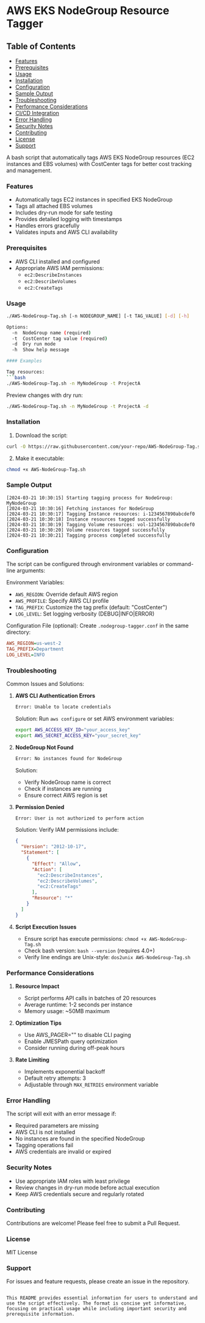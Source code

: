 # AWS EKS NodeGroup Resource Tagger

## Table of Contents
- [Features](#features)
- [Prerequisites](#prerequisites)
- [Usage](#usage)
- [Installation](#installation)
- [Configuration](#configuration)
- [Sample Output](#sample-output)
- [Troubleshooting](#troubleshooting)
- [Performance Considerations](#performance-considerations)
- [CI/CD Integration](#cicd-integration)
- [Error Handling](#error-handling)
- [Security Notes](#security-notes)
- [Contributing](#contributing)
- [License](#license)
- [Support](#support)

A bash script that automatically tags AWS EKS NodeGroup resources (EC2 instances and EBS volumes) with CostCenter tags for better cost tracking and management.

### Features

- Automatically tags EC2 instances in specified EKS NodeGroup
- Tags all attached EBS volumes
- Includes dry-run mode for safe testing
- Provides detailed logging with timestamps
- Handles errors gracefully
- Validates inputs and AWS CLI availability

### Prerequisites

- AWS CLI installed and configured
- Appropriate AWS IAM permissions:
  - `ec2:DescribeInstances`
  - `ec2:DescribeVolumes`
  - `ec2:CreateTags`

### Usage

```bash
./AWS-NodeGroup-Tag.sh [-n NODEGROUP_NAME] [-t TAG_VALUE] [-d] [-h]

Options:
  -n  NodeGroup name (required)
  -t  CostCenter tag value (required)
  -d  Dry run mode
  -h  Show help message

#### Examples

Tag resources:
```bash
./AWS-NodeGroup-Tag.sh -n MyNodeGroup -t ProjectA
```

Preview changes with dry run:
```bash
./AWS-NodeGroup-Tag.sh -n MyNodeGroup -t ProjectA -d
```

### Installation

1. Download the script:
```bash
curl -O https://raw.githubusercontent.com/your-repo/AWS-NodeGroup-Tag.sh
```

2. Make it executable:
```bash
chmod +x AWS-NodeGroup-Tag.sh
```

### Sample Output

```
[2024-03-21 10:30:15] Starting tagging process for NodeGroup: MyNodeGroup
[2024-03-21 10:30:16] Fetching instances for NodeGroup
[2024-03-21 10:30:17] Tagging Instance resources: i-1234567890abcdef0
[2024-03-21 10:30:18] Instance resources tagged successfully
[2024-03-21 10:30:19] Tagging Volume resources: vol-1234567890abcdef0
[2024-03-21 10:30:20] Volume resources tagged successfully
[2024-03-21 10:30:21] Tagging process completed successfully
```

### Configuration

The script can be configured through environment variables or command-line arguments:

Environment Variables:
- `AWS_REGION`: Override default AWS region
- `AWS_PROFILE`: Specify AWS CLI profile
- `TAG_PREFIX`: Customize the tag prefix (default: "CostCenter")
- `LOG_LEVEL`: Set logging verbosity (DEBUG|INFO|ERROR)

Configuration File (optional):
Create `.nodegroup-tagger.conf` in the same directory:
```ini
AWS_REGION=us-west-2
TAG_PREFIX=Department
LOG_LEVEL=INFO
```

### Troubleshooting

Common Issues and Solutions:

1. **AWS CLI Authentication Errors**
   ```bash
   Error: Unable to locate credentials
   ```
   Solution: Run `aws configure` or set AWS environment variables:
   ```bash
   export AWS_ACCESS_KEY_ID="your_access_key"
   export AWS_SECRET_ACCESS_KEY="your_secret_key"
   ```

2. **NodeGroup Not Found**
   ```bash
   Error: No instances found for NodeGroup
   ```
   Solution: 
   - Verify NodeGroup name is correct
   - Check if instances are running
   - Ensure correct AWS region is set

3. **Permission Denied**
   ```bash
   Error: User is not authorized to perform action
   ```
   Solution: Verify IAM permissions include:
   ```json
   {
     "Version": "2012-10-17",
     "Statement": [
       {
         "Effect": "Allow",
         "Action": [
           "ec2:DescribeInstances",
           "ec2:DescribeVolumes",
           "ec2:CreateTags"
         ],
         "Resource": "*"
       }
     ]
   }
   ```

4. **Script Execution Issues**
   - Ensure script has execute permissions: `chmod +x AWS-NodeGroup-Tag.sh`
   - Check bash version: `bash --version` (requires 4.0+)
   - Verify line endings are Unix-style: `dos2unix AWS-NodeGroup-Tag.sh`

### Performance Considerations

1. **Resource Impact**
   - Script performs API calls in batches of 20 resources
   - Average runtime: 1-2 seconds per instance
   - Memory usage: ~50MB maximum

2. **Optimization Tips**
   - Use AWS_PAGER="" to disable CLI paging
   - Enable JMESPath query optimization
   - Consider running during off-peak hours

3. **Rate Limiting**
   - Implements exponential backoff
   - Default retry attempts: 3
   - Adjustable through `MAX_RETRIES` environment variable

### Error Handling

The script will exit with an error message if:

- Required parameters are missing
- AWS CLI is not installed
- No instances are found in the specified NodeGroup
- Tagging operations fail
- AWS credentials are invalid or expired

### Security Notes

- Use appropriate IAM roles with least privilege
- Review changes in dry-run mode before actual execution
- Keep AWS credentials secure and regularly rotated

### Contributing

Contributions are welcome! Please feel free to submit a Pull Request.

### License

MIT License

### Support

For issues and feature requests, please create an issue in the repository.
```

This README provides essential information for users to understand and use the script effectively. The format is concise yet informative, focusing on practical usage while including important security and prerequisite information.